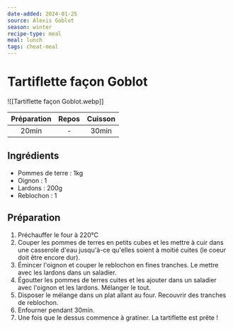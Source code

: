 ```yaml
---
date-added: 2024-01-25
source: Alexis Goblot
season: winter
recipe-type: meal
meal: lunch
tags: cheat-meal
---
```


# Tartiflette façon Goblot

![[Tartiflette façon Goblot.webp]]

| Préparation | Repos | Cuisson |
|:-----------:|:-----:|:-------:|
|    20min    |   -   |  30min  |

## Ingrédients

- Pommes de terre : 1kg
- Oignon : 1
- Lardons : 200g
- Reblochon : 1

## Préparation

1. Préchauffer le four à 220°C
2. Couper les pommes de terres en petits cubes et les mettre à cuir dans une casserole d'eau jusqu'à-ce qu'elles soient à moitié cuites (le coeur doit être encore dur).
3. Émincer l'oignon et couper le reblochon en fines tranches. Le mettre avec les lardons dans un saladier.
4. Égoutter les pommes de terres cuites et les ajouter dans un saladier avec l'oignon et les lardons. Mélanger le tout.
5. Disposer le mélange dans un plat allant au four. Recouvrir des tranches de reblochon.
6. Enfourner pendant 30min.
7. Une fois que le dessus commence à gratiner. La tartiflette est prête !
